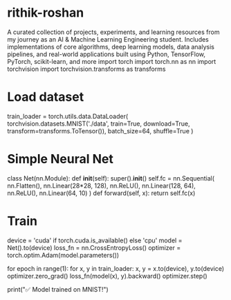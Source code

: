 # rithik-roshan
A curated collection of projects, experiments, and learning resources from my journey as an AI &amp; Machine Learning Engineering student. Includes implementations of core algorithms, deep learning models, data analysis pipelines, and real-world applications built using Python, TensorFlow, PyTorch, scikit-learn, and more
import torch
import torch.nn as nn
import torchvision
import torchvision.transforms as transforms

# Load dataset
train_loader = torch.utils.data.DataLoader(
    torchvision.datasets.MNIST('./data', train=True, download=True,
    transform=transforms.ToTensor()),
    batch_size=64, shuffle=True
)

# Simple Neural Net
class Net(nn.Module):
    def __init__(self): 
        super().__init__()
        self.fc = nn.Sequential(
            nn.Flatten(),
            nn.Linear(28*28, 128), nn.ReLU(),
            nn.Linear(128, 64), nn.ReLU(),
            nn.Linear(64, 10)
        )
    def forward(self, x): return self.fc(x)

# Train
device = 'cuda' if torch.cuda.is_available() else 'cpu'
model = Net().to(device)
loss_fn = nn.CrossEntropyLoss()
optimizer = torch.optim.Adam(model.parameters())

for epoch in range(1):
    for x, y in train_loader:
        x, y = x.to(device), y.to(device)
        optimizer.zero_grad()
        loss_fn(model(x), y).backward()
        optimizer.step()

print("✅ Model trained on MNIST!")
